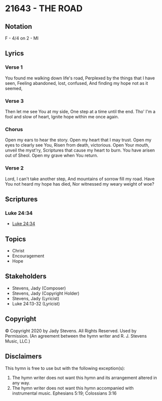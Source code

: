 # 21643 - THE ROAD

## Notation

F - 4/4 on 2 - MI

## Lyrics

### Verse 1

You found me walking down life's road, Perplexed by the things that I have seen, Feeling abandoned, lost, confused, And finding my hope not as it seemed, 





### Verse 3

Then let me see You at my side, One step at a time until the end. Tho' I'm a fool and slow of heart, Ignite hope within me once again.









### Chorus

Open my ears to hear the story. Open my heart that I may trust. Open my eyes to clearly see You, Risen from death, victorious.
Open Your mouth, unveil the myst'ry, Scriptures that cause my heart to burn. You have arisen out of Sheol. Open my grave when You return.


### Verse 2

Lord, I can't take another step, And mountains of sorrow fill my road. Have You not heard my hope has died, Nor witnessed my weary weight of woe?


## Scriptures

### Luke 24:34

- [Luke 24:34](https://www.biblegateway.com/passage/?search=Luke%2024%3A34)


## Topics

- Christ
- Encouragement
- Hope

## Stakeholders

- Stevens, Jady (Composer)
- Stevens, Jady (Copyright Holder)
- Stevens, Jady (Lyricist)
- Luke 24:13-32 (Lyricist)

## Copyright

© Copyright 2020 by Jady Stevens.  All Rights Reserved. Used by Permission.
(An agreement between the hymn writer and R. J. Stevens Music, LLC.)

## Disclaimers

This hymn is free to use but with the following exception(s):
1. The hymn writer does not want this hymn and its arrangement altered in any way.
2. The hymn writer does not want this hymn accompanied with instrumental music.
Ephesians 5:19; Colossians 3:16


